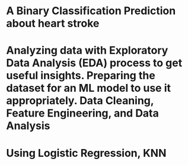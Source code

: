 # A Binary Classification Prediction about heart stroke
# Analyzing data with Exploratory Data Analysis (EDA) process to get useful insights. Preparing the dataset for an ML model to use it appropriately. Data Cleaning, Feature Engineering, and Data Analysis
# Using Logistic Regression, KNN
